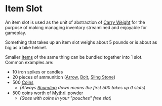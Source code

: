 # Item Slot

An item slot is used as the unit of abstraction of [Carry Weight](Carry%20Capacity.md) for the purpose of making managing inventory streamlined and enjoyable for gameplay.

Something that takes up an item slot weighs about 5 pounds or is about as big as a bike helmet.

Smaller [Items](../../Items%20and%20Gear/Items.md) of the same thing can be bundled together into 1 slot. Common examples are:

- 10 iron spikes or candles
- 20 pieces of ammunition ([Arrow](../../Items%20and%20Gear/Weapons/Ammo/Arrow.md), [Bolt](../../Items%20and%20Gear/Weapons/Ammo/Bolt.md), [Sling Stone](../../Items%20and%20Gear/Weapons/Ammo/Sling%20Stone.md))
- 500 [Coins](../../Resources%20for%20GMs/Economy/Coins.md)
	- *(Always [Rounding](../../Game%20Procedures/Core%20Procedures/Half.md#Rounding) down means the first 500 takes up 0 slots)*
- 500 coins worth of [Mythril](../../Magic/Spellcasting/Mythril.md) powder
	- *(Goes with coins in your "pouches" free slot)*
